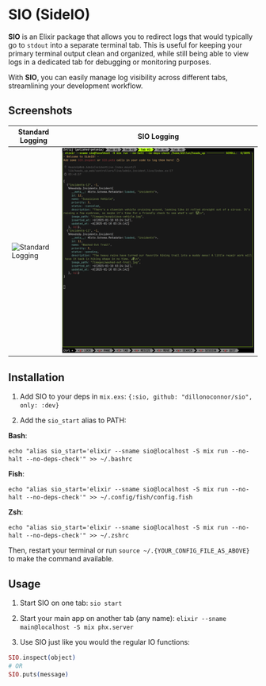 # SIO (SideIO)

**SIO** is an Elixir package that allows you to redirect logs
that would typically go to `stdout` into a separate terminal
tab. This is useful for keeping your primary terminal output
clean and organized, while still being able to view logs in a
dedicated tab for debugging or monitoring purposes.

With **SIO**, you can easily manage log visibility across
different tabs, streamlining your development workflow.

## Screenshots
| Standard Logging | SIO Logging |
|------------------|-------------|
| ![Standard Logging](/docs/screenshots/standard_logging.png)  | ![SIO Logging](docs/screenshots/sio_logging.png)  |

## Installation

1. Add SIO to your deps in `mix.exs`:
`{:sio, github: "dillonoconnor/sio", only: :dev}`

2. Add the `sio_start` alias to PATH:

**Bash**:

```
echo "alias sio_start='elixir --sname sio@localhost -S mix run --no-halt --no-deps-check'" >> ~/.bashrc
```

**Fish**:

```
echo "alias sio_start='elixir --sname sio@localhost -S mix run --no-halt --no-deps-check'" >> ~/.config/fish/config.fish
```

**Zsh**:

```
echo "alias sio_start='elixir --sname sio@localhost -S mix run --no-halt --no-deps-check'" >> ~/.zshrc
```

Then, restart your terminal or run `source ~/.{YOUR_CONFIG_FILE_AS_ABOVE}` to make the command available.

## Usage

1. Start SIO on one tab: `sio start`

1. Start your main app on another tab (any name): `elixir --sname main@localhost -S mix phx.server`

3. Use SIO just like you would the regular IO functions:

```elixir
SIO.inspect(object)
# OR
SIO.puts(message)
```
